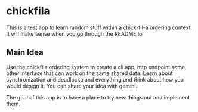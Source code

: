 # chickfila
This is a test app to learn random stuff within a chick-fil-a ordering context. It will make sense when you go through the README lol


## Main Idea 
Use the chickfila ordering system to create a cli app, http endpoint some other interface that can work on the same shared data. Learn about synchronization and deadlocka and everything and think about how you would design it. You can share your idea with gemini. 

The goal of this app is to have a place to try new things out and implement them. 

